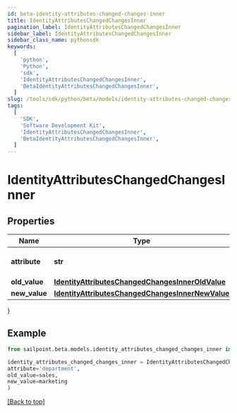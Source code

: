 ```yaml
---
id: beta-identity-attributes-changed-changes-inner
title: IdentityAttributesChangedChangesInner
pagination_label: IdentityAttributesChangedChangesInner
sidebar_label: IdentityAttributesChangedChangesInner
sidebar_class_name: pythonsdk
keywords:
  [
    'python',
    'Python',
    'sdk',
    'IdentityAttributesChangedChangesInner',
    'BetaIdentityAttributesChangedChangesInner',
  ]
slug: /tools/sdk/python/beta/models/identity-attributes-changed-changes-inner
tags:
  [
    'SDK',
    'Software Development Kit',
    'IdentityAttributesChangedChangesInner',
    'BetaIdentityAttributesChangedChangesInner',
  ]
---
```


# IdentityAttributesChangedChangesInner

## Properties

| Name | Type | Description | Notes |
| --- | --- | --- | --- |
| **attribute** | **str** | Identity attribute's name. | [required] |
| **old_value** | [**IdentityAttributesChangedChangesInnerOldValue**](identity-attributes-changed-changes-inner-old-value) |  | [optional] |
| **new_value** | [**IdentityAttributesChangedChangesInnerNewValue**](identity-attributes-changed-changes-inner-new-value) |  | [optional] |

}

## Example

```python
from sailpoint.beta.models.identity_attributes_changed_changes_inner import IdentityAttributesChangedChangesInner

identity_attributes_changed_changes_inner = IdentityAttributesChangedChangesInner(
attribute='department',
old_value=sales,
new_value=marketing
)

```

[[Back to top]](#)
